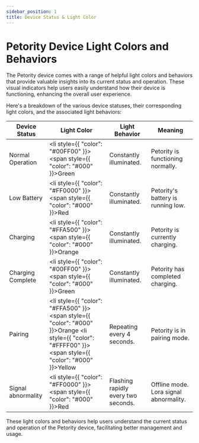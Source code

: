 ```yaml
---
sidebar_position: 1
title: Device Status & Light Color
---
```


# Petority Device Light Colors and Behaviors
The Petority device comes with a range of helpful light colors and behaviors that provide valuable insights into its current status and operation. These visual indicators help users easily understand how their device is functioning, enhancing the overall user experience.

Here's a breakdown of the various device statuses, their corresponding light colors, and the associated light behaviors:

| Device Status  | Light Color | Light Behavior |  Meaning |
| ----------- | ----------- |----------- |----------- |
| Normal Operation  | <li style={{ "color": "#00FF00" }}><span style={{ "color": "#000" }}>Green</span></li>   | Constantly illuminated.   |  Petority is functioning normally.     |
| Low Battery | <li style={{ "color": "#FF0000" }}><span style={{ "color": "#000" }}>Red</span></li>   | Constantly illuminated.    |  Petority's battery is running low.      | 
| Charging   | <li style={{ "color": "#FFA500" }}><span style={{ "color": "#000" }}>Orange</span></li>  | Constantly illuminated.   |  Petority is currently charging.   | 
| Charging Complete  | <li style={{ "color": "#00FF00" }}><span style={{ "color": "#000" }}>Green</span></li>   | Constantly illuminated. |  Petority has completed charging.      | 
| Pairing | <li style={{ "color": "#FFA500" }}><span style={{ "color": "#000" }}>Orange</span></li>  <li style={{ "color": "#FFFF00" }}><span style={{ "color": "#000" }}>Yellow</span></li>    | Repeating every 4 seconds.   |  Petority is in pairing mode.    | 
| Signal abnormality | <li style={{ "color": "#FF0000" }}><span style={{ "color": "#000" }}>Red</span></li>  | Flashing rapidly every two seconds. | Offline mode. Lora signal abnormality. | 

These light colors and behaviors help users understand the current status and operation of the Petority device, facilitating better management and usage.

